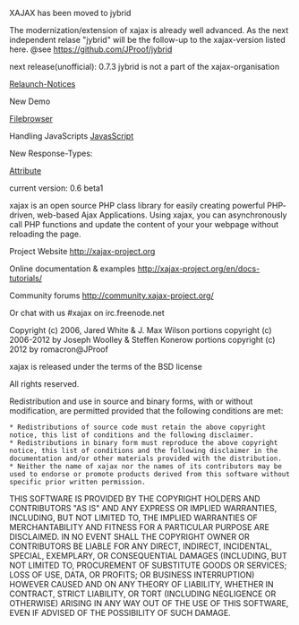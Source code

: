 XAJAX has been moved to jybrid

The modernization/extension of xajax is already well advanced.
As the next independent relase "jybrid" will be the follow-up to the xajax-version listed here.
@see https://github.com/JProof/jybrid 

next release(unofficial): 0.7.3 jybrid is not a part of the xajax-organisation


[Relaunch-Notices](Relaunch.md)

New Demo

[Filebrowser](examples/demo/Filebrowser/filebrowser.md)

Handling JavaScripts 
[JavasScript](docs/ScriptFiles.md)

New Response-Types:

[Attribute](docs/methods.attr.md)



current version: 0.6 beta1

xajax is an open source PHP class library for easily creating powerful PHP-
driven, web-based Ajax Applications. Using xajax, you can asynchronously call
PHP functions and update the content of your your webpage without reloading the
page.

Project Website
http://xajax-project.org

Online documentation & examples
http://xajax-project.org/en/docs-tutorials/

Community forums
http://community.xajax-project.org/

Or chat with us
#xajax on irc.freenode.net


Copyright (c) 2006, Jared White & J. Max Wilson
portions copyright (c) 2006-2012 by Joseph Woolley & Steffen Konerow
portions copyright (c) 2012 by romacron@JProof


xajax is released under the terms of the BSD license

All rights reserved.

Redistribution and use in source and binary forms, with or without modification, are permitted provided that the following conditions are met:

    * Redistributions of source code must retain the above copyright notice, this list of conditions and the following disclaimer.
    * Redistributions in binary form must reproduce the above copyright notice, this list of conditions and the following disclaimer in the documentation and/or other materials provided with the distribution.
    * Neither the name of xajax nor the names of its contributors may be used to endorse or promote products derived from this software without specific prior written permission.

THIS SOFTWARE IS PROVIDED BY THE COPYRIGHT HOLDERS AND CONTRIBUTORS "AS IS" AND ANY EXPRESS OR IMPLIED WARRANTIES, INCLUDING, BUT NOT LIMITED TO, THE IMPLIED WARRANTIES OF MERCHANTABILITY AND FITNESS FOR A PARTICULAR PURPOSE ARE DISCLAIMED. IN NO EVENT SHALL THE COPYRIGHT OWNER OR CONTRIBUTORS BE LIABLE FOR ANY DIRECT, INDIRECT, INCIDENTAL, SPECIAL, EXEMPLARY, OR CONSEQUENTIAL DAMAGES (INCLUDING, BUT NOT LIMITED TO, PROCUREMENT OF SUBSTITUTE GOODS OR SERVICES; LOSS OF USE, DATA, OR PROFITS; OR BUSINESS INTERRUPTION) HOWEVER CAUSED AND ON ANY THEORY OF LIABILITY, WHETHER IN CONTRACT, STRICT LIABILITY, OR TORT (INCLUDING NEGLIGENCE OR OTHERWISE) ARISING IN ANY WAY OUT OF THE USE OF THIS SOFTWARE, EVEN IF ADVISED OF THE POSSIBILITY OF SUCH DAMAGE.
